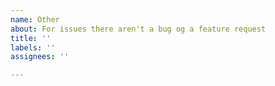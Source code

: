 ```yaml
---
name: Other
about: For issues there aren't a bug og a feature request
title: ''
labels: ''
assignees: ''

---
```

